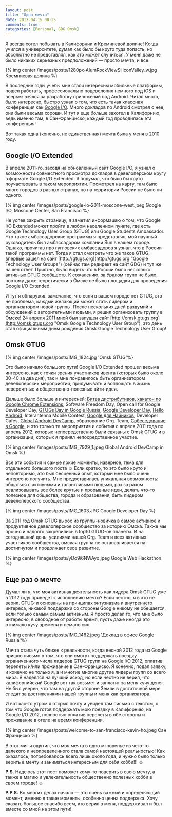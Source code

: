```yaml
---
layout: post
title: "Одна мечта"
date: 2013-04-15 00:25
comments: true
categories: [Personal, GDG Omsk]
---
```

Я всегда хотел побывать в Калифорнии и Кремниевой долине! Когда учился в университете, думал как было бы круто туда попасть, но абсолютно не представлял, как это может случиться. У меня даже не было никаких серьезных предположений — просто мечта, и все.

{% img center /images/posts/1280px-AlumRockViewSiliconValley_w.jpg Кремниевая долина %}

В последние годы учебы мне стали интересны мобильные платформы, пошел работать, профессионально подевелопил немного под iOS и всерьез взялся за разработку приложений под Android. Читал много, было интересно, быстро узнал о том, что есть такая классная конференция как [Google I/O](https://developers.google.com/events/io/about "Google I/O"). Много докладов по Android смотрел с нее, они были весьма хороши. И тут я еще больше захотел в Калифорнию, ведь именно там, в Сан-Франциско, каждый год проводилась эта конференция! 

Вот такая одна (конечно, не единственная) мечта была у меня в 2010 году.

<!-- more -->

## Google I/O Extended ##

В апреле 2011-го, заходя на обновленный сайт Google I/O, я узнал о возможности совместного просмотра докладов в девелоперском кругу в формате Google I/O Extended. Я подумал, что было бы круто поучаствовать в таком мероприятии. Посмотрел на карту, там было много городов в разных странах, но на территории России не было ни одного.

{% img center /images/posts/google-io-2011-moscone-west.jpeg Google I&#47;O, Moscone Center, San Francisco %}

Не успев закрыть страницу, я заметил информацию о том, что Google I/O Extended может пройти в любом населенном пункте, где есть Google Technology User Group (GTUG) или Google Students Ambassador. Что такое амбассадорские программы я представлял, мой научный руководитель был амбассадором компании Sun в нашем городе. Однако, прочитав про гугловских амбассадоров я узнал, что в России такой программы нет. Тогда я стал смотреть что же такое GTUG, впервые зашел на сайт [http://gtugs.org](http://gtugs.org "Google Technology User Groups") (сейчас там редирект на сайт GDG) и тут же нашел ответ. Приятно, было видеть что в России было несколько активных GTUG сообществ. К сожалению, за Уралом групп не было, поэтому даже теоретически в Омске не было площадки для проведения Google I/O Extended. 

И тут я обнаружил замечание, что если в вашем городе нет GTUG, это не проблема, каждый желающий может стать лидером и организатором новой группы. После нескольких дней раздумий и обсуждений с авторитетными людьми, я решил организовать группу в Омске! 24 апреля 2011 мной был запущен сайт [http://omsk.gtugs.org](http://omsk.gtugs.org "Omsk Google Technology User Group"), это день стал официальным днем рождения Omsk Google Technology User Group!

## Omsk GTUG ##

{% img center /images/posts/IMG_1824.jpg 'Omsk GTUG'%}

Это было начало большого пути! Google I/O Extended прошел весьма интересно, как с точки зрения участников ивента (которых было около 30-40 за два дня), так и мне понравилось быть организатором девелоперских мероприятий, придумывать и воплощать в жизнь невероятные и общественно-полезные айти-идеи.

Дальше было больше и интересней: [Битва дистрибутивов](https://plus.google.com/u/0/photos/102520175692033125056/albums/5735729217438275105 "Битва дистрибутивов"), [хакатон по Google Chrome Extensions](https://plus.google.com/u/0/photos/102520175692033125056/albums/5735731075713006225 "Хакатон по Google Chrome Extensions"), Software Freedom Day, Open call for Google Developer Day, [GTUGs Day in Google Russia](https://plus.google.com/u/0/photos/102520175692033125056/albums/5735736164014348321 "GTUGs Day in Google Russia"), [Google Developer Day](https://plus.google.com/u/0/photos/102520175692033125056/albums/5735746863603510513 "Google Developer Day"), [Hello Android](https://plus.google.com/u/0/photos/102520175692033125056/albums/5735732585698215009, "Hello Android"), Interantenna Mobile Contest, [Google для Чайников](https://plus.google.com/u/0/photos/102520175692033125056/albums/5735757368667993169 "Google для Чайников"), Developer Cafés, [Global Android DevCamp](https://plus.google.com/u/0/photos/102520175692033125056/albums/5722172729492704481 "Global Android DevCamp"), образование Org. Team, [Собеседование в Google](https://plus.google.com/u/0/photos/102520175692033125056/albums/5729361397909278145 "Собеседование в Google"), и это только те мероприятия и события с апреля 2011 года по апрель 2012, которые непосредственно были связаны c Omsk GTUG и в организации, которых я принял непосредственное участие.

{% img center /images/posts/IMG_7929_1.jpeg Global Android DevCamp in Omsk %}

Все эти события и самые яркие моменты, наверное, тема для отдельного большого поста ☺ Если кратко, то это было круто и неповторимо, это был бесценный опыт, который мне было очень интересно получить. Мне предоставилась уникальная возможность: общаться с активными и талантливыми людьми, раз за разом реализовывать все более крутые и прорывные идеи, делать что-то полезное для общества, города и образования, быть лидером девелоперского сообщества.

{% img center /images/posts/IMG_1603.JPG Google Developer Day %}

За 2011 год Omsk GTUG вырос из группы-новичка в самое активное и продуктивное девелоперское сообщество за историю Омска. Также мы прочно и надолго закрепились в top10 GTUG-ов планеты. И на сегодняшний день, усилиями нашей Org. Team и всех активных участников сообщества, омская группа не останавливается на достигнутом и продолжает свое развитие.

{% img center /images/posts/yDo9i6NWAyo.jpeg Google Web Hackathon %}

## Еще раз о мечте ##

Думал ли я, что моя активная деятельность как лидера Omsk GTUG уже в 2012 году приведет к исполнению мечты? Если честно, я в это не верил. GTUG-и основаны на принципах энтузиазма и внутреннего интереса, никакой поддержки со стороны Google никому не обещается, если только самым самым активным. Я просто делал то, что мне было интересно, в свободное от работы время, пусть даже иногда это отнимало кучу времени и немало сил.

{% img center /images/posts/IMG_1462.jpeg 'Доклад в офисе Google Russia'%}

Мечта стала чуть ближе к реальности, когда весной 2012 года из Google пришло письмо о том, что они смогут поддержать поездку ограниченного числа лидеров GTUG групп на Google I/O 2012, оплатив перелеты и/или проживание в Сан-Франциско. Я конечно, подал заявку, и конечно не только я, а и многие многие другие лидеры групп со всего мира. Я надеялся на лучший исход, но если честно не верил, что калифорнийский Google вот так возьмет и заплатит за меня кучу денег. Не был уверен, что там на другой стороне Земли в достаточной мере следят за достижениями нашей группы и меня как организатора. 

И вот как-то утром я открыл почту и увидел там письмо с текстом, о том что Google готов поддержать мою поездку в Калифорнию, на Google I/O 2012, полностью оплатив перелеты в обе стороны и проживание в отеле на время конференции. 

{% img center /images/posts/welcome-to-san-francisco-kevin-ho.jpeg Сан Франциско %}

В этот миг я ощутил, что моя мечта в одно мгновенье из чего-то далекого и неопределенного стала самой настоящей реальностью! Как оказалось, потребовалось всего лишь около года, и нужно было только верить в мечту и заниматься интересным для себя хобби!!! ☺

**P.S.** Надеюсь этот пост поможет кому-то поверить в свою мечту, а также в магию и увлекательность общественно полезных хобби в своем городе! ☺

**P.P.S.** Во многих делах начало — это очень важный и определяющий момент, именно в такие моменты, особенно ценна поддержка. Хочу сказать большое спасибо всем, кто верил в меня, поддерживал и был вместе со мной на этом пути!